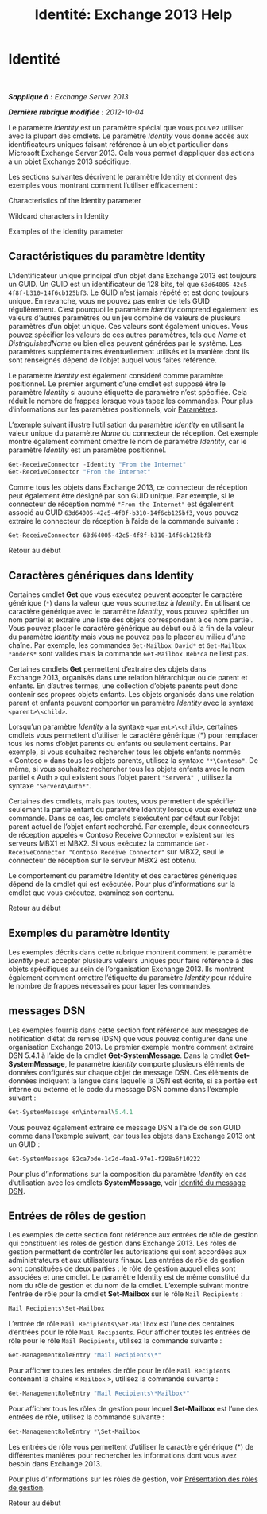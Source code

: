 ﻿---
title: 'Identité: Exchange 2013 Help'
TOCTitle: Identité
ms:assetid: e90fae91-37e7-4fdc-9170-44f0dc965c66
ms:mtpsurl: https://technet.microsoft.com/fr-fr/library/Bb125042(v=EXCHG.150)
ms:contentKeyID: 50479479
ms.date: 05/23/2018
mtps_version: v=EXCHG.150
ms.translationtype: MT
---

# Identité

 

_**Sapplique à :** Exchange Server 2013_

_**Dernière rubrique modifiée :** 2012-10-04_

Le paramètre *Identity* est un paramètre spécial que vous pouvez utiliser avec la plupart des cmdlets. Le paramètre *Identity* vous donne accès aux identificateurs uniques faisant référence à un objet particulier dans Microsoft Exchange Server 2013. Cela vous permet d’appliquer des actions à un objet Exchange 2013 spécifique.

Les sections suivantes décrivent le paramètre Identity et donnent des exemples vous montrant comment l’utiliser efficacement :

Characteristics of the Identity parameter

Wildcard characters in Identity

Examples of the Identity parameter

## Caractéristiques du paramètre Identity

L’identificateur unique principal d’un objet dans Exchange 2013 est toujours un GUID. Un GUID est un identificateur de 128 bits, tel que `63d64005-42c5-4f8f-b310-14f6cb125bf3`. Le GUID n’est jamais répété et est donc toujours unique. En revanche, vous ne pouvez pas entrer de tels GUID régulièrement. C’est pourquoi le paramètre *Identity* comprend également les valeurs d’autres paramètres ou un jeu combiné de valeurs de plusieurs paramètres d’un objet unique. Ces valeurs sont également uniques. Vous pouvez spécifier les valeurs de ces autres paramètres, tels que *Name* et *DistriguishedName* ou bien elles peuvent générées par le système. Les paramètres supplémentaires éventuellement utilisés et la manière dont ils sont renseignés dépend de l’objet auquel vous faites référence.

Le paramètre *Identity* est également considéré comme paramètre positionnel. Le premier argument d’une cmdlet est supposé être le paramètre *Identity* si aucune étiquette de paramètre n’est spécifiée. Cela réduit le nombre de frappes lorsque vous tapez les commandes. Pour plus d’informations sur les paramètres positionnels, voir [Paramètres](https://technet.microsoft.com/fr-fr/library/bb124388\(v=exchg.150\)).

L’exemple suivant illustre l’utilisation du paramètre *Identity* en utilisant la valeur unique du paramètre *Name* du connecteur de réception. Cet exemple montre également comment omettre le nom de paramètre *Identity*, car le paramètre *Identity* est un paramètre positionnel.

```powershell
Get-ReceiveConnector -Identity "From the Internet"
Get-ReceiveConnector "From the Internet"
```

Comme tous les objets dans Exchange 2013, ce connecteur de réception peut également être désigné par son GUID unique. Par exemple, si le connecteur de réception nommé `"From the Internet"` est également associé au GUID `63d64005-42c5-4f8f-b310-14f6cb125bf3`, vous pouvez extraire le connecteur de réception à l’aide de la commande suivante :

```powershell
Get-ReceiveConnector 63d64005-42c5-4f8f-b310-14f6cb125bf3
```

Retour au début

## Caractères génériques dans Identity

Certaines cmdlet **Get** que vous exécutez peuvent accepter le caractère générique (`*`) dans la valeur que vous soumettez à *Identity*. En utilisant ce caractère générique avec le paramètre *Identity*, vous pouvez spécifier un nom partiel et extraire une liste des objets correspondant à ce nom partiel. Vous pouvez placer le caractère générique au début ou à la fin de la valeur du paramètre *Identity* mais vous ne pouvez pas le placer au milieu d’une chaîne. Par exemple, les commandes `Get-Mailbox David*` et `Get-Mailbox *anders*` sont valides mais la commande `Get-Mailbox Reb*ca` ne l’est pas.

Certaines cmdlets **Get** permettent d’extraire des objets dans Exchange 2013, organisés dans une relation hiérarchique ou de parent et enfants. En d’autres termes, une collection d’objets parents peut donc contenir ses propres objets enfants. Les objets organisés dans une relation parent et enfants peuvent comporter un paramètre *Identity* avec la syntaxe `<parent>\<child>`.

Lorsqu’un paramètre *Identity* a la syntaxe `<parent>\<child>`, certaines cmdlets vous permettent d’utiliser le caractère générique (\*) pour remplacer tous les noms d’objet parents ou enfants ou seulement certains. Par exemple, si vous souhaitez rechercher tous les objets enfants nommés « Contoso » dans tous les objets parents, utilisez la syntaxe `"*\Contoso"`. De même, si vous souhaitez rechercher tous les objets enfants avec le nom partiel « Auth » qui existent sous l’objet parent `"ServerA" `, utilisez la syntaxe `"ServerA\Auth*"`.

Certaines des cmdlets, mais pas toutes, vous permettent de spécifier seulement la partie enfant du paramètre Identity lorsque vous exécutez une commande. Dans ce cas, les cmdlets s’exécutent par défaut sur l’objet parent actuel de l’objet enfant recherché. Par exemple, deux connecteurs de réception appelés « Contoso Receive Connector » existent sur les serveurs MBX1 et MBX2. Si vous exécutez la commande `Get-ReceiveConnector "Contoso Receive Connector"` sur MBX2, seul le connecteur de réception sur le serveur MBX2 est obtenu.

Le comportement du paramètre Identity et des caractères génériques dépend de la cmdlet qui est exécutée. Pour plus d’informations sur la cmdlet que vous exécutez, examinez son contenu.

Retour au début

## Exemples du paramètre Identity

Les exemples décrits dans cette rubrique montrent comment le paramètre *Identity* peut accepter plusieurs valeurs uniques pour faire référence à des objets spécifiques au sein de l’organisation Exchange 2013. Ils montrent également comment omettre l’étiquette du paramètre *Identity* pour réduire le nombre de frappes nécessaires pour taper les commandes.

## messages DSN

Les exemples fournis dans cette section font référence aux messages de notification d’état de remise (DSN) que vous pouvez configurer dans une organisation Exchange 2013. Le premier exemple montre comment extraire DSN 5.4.1 à l’aide de la cmdlet **Get-SystemMessage**. Dans la cmdlet **Get-SystemMessage**, le paramètre *Identity* comporte plusieurs éléments de données configurés sur chaque objet de message DSN. Ces éléments de données indiquent la langue dans laquelle la DSN est écrite, si sa portée est interne ou externe et le code du message DSN comme dans l’exemple suivant :

```powershell
Get-SystemMessage en\internal\5.4.1
```

Vous pouvez également extraire ce message DSN à l’aide de son GUID comme dans l’exemple suivant, car tous les objets dans Exchange 2013 ont un GUID :

```powershell
Get-SystemMessage 82ca7bde-1c2d-4aa1-97e1-f298a6f10222
```

Pour plus d’informations sur la composition du paramètre *Identity* en cas d’utilisation avec les cmdlets **SystemMessage**, voir [Identité du message DSN](dsn-message-identity-exchange-2013-help.md).

## Entrées de rôles de gestion

Les exemples de cette section font référence aux entrées de rôle de gestion qui constituent les rôles de gestion dans Exchange 2013. Les rôles de gestion permettent de contrôler les autorisations qui sont accordées aux administrateurs et aux utilisateurs finaux. Les entrées de rôle de gestion sont constituées de deux parties : le rôle de gestion auquel elles sont associées et une cmdlet. Le paramètre Identity est de même constitué du nom du rôle de gestion et du nom de la cmdlet. L’exemple suivant montre l’entrée de rôle pour la cmdlet **Set-Mailbox** sur le rôle `Mail Recipients` :

```powershell
Mail Recipients\Set-Mailbox
```

L’entrée de rôle `Mail Recipients\Set-Mailbox` est l’une des centaines d’entrées pour le rôle `Mail Recipients`. Pour afficher toutes les entrées de rôle pour le rôle `Mail Recipients`, utilisez la commande suivante :

```powershell
Get-ManagementRoleEntry "Mail Recipients\*"
```

Pour afficher toutes les entrées de rôle pour le rôle `Mail Recipients` contenant la chaîne « `Mailbox` », utilisez la commande suivante :

```powershell
Get-ManagementRoleEntry "Mail Recipients\*Mailbox*"
```

Pour afficher tous les rôles de gestion pour lequel **Set-Mailbox** est l’une des entrées de rôle, utilisez la commande suivante :

```powershell
Get-ManagementRoleEntry *\Set-Mailbox
```

Les entrées de rôle vous permettent d’utiliser le caractère générique (\*) de différentes manières pour rechercher les informations dont vous avez besoin dans Exchange 2013.

Pour plus d’informations sur les rôles de gestion, voir [Présentation des rôles de gestion](understanding-management-roles-exchange-2013-help.md).

Retour au début

